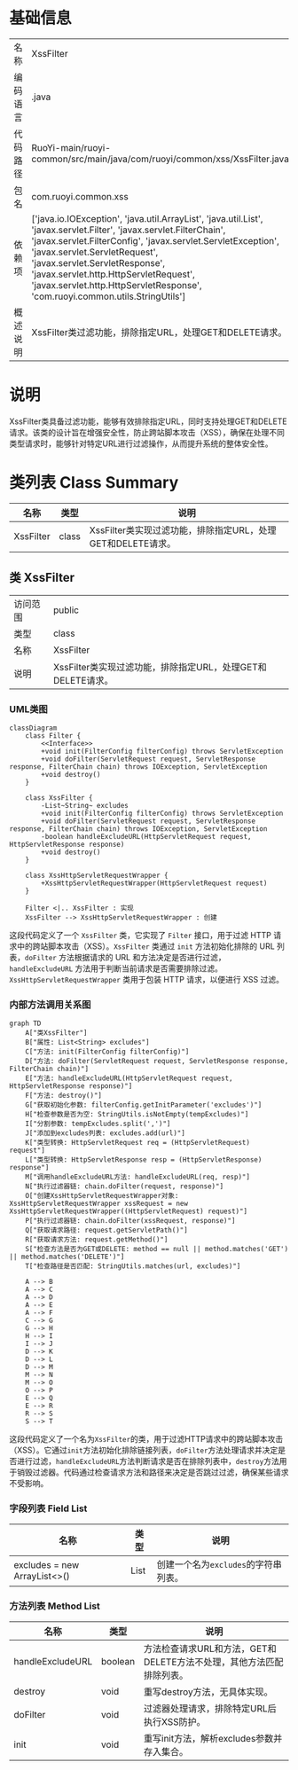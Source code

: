 # 基础信息

|      |      |
|------|------|
| 名称 | XssFilter |
| 编码语言 | .java |
| 代码路径 | RuoYi-main/ruoyi-common/src/main/java/com/ruoyi/common/xss/XssFilter.java |
| 包名 | com.ruoyi.common.xss |
| 依赖项 | ['java.io.IOException', 'java.util.ArrayList', 'java.util.List', 'javax.servlet.Filter', 'javax.servlet.FilterChain', 'javax.servlet.FilterConfig', 'javax.servlet.ServletException', 'javax.servlet.ServletRequest', 'javax.servlet.ServletResponse', 'javax.servlet.http.HttpServletRequest', 'javax.servlet.http.HttpServletResponse', 'com.ruoyi.common.utils.StringUtils'] |
| 概述说明 | XssFilter类过滤功能，排除指定URL，处理GET和DELETE请求。 |

# 说明

XssFilter类具备过滤功能，能够有效排除指定URL，同时支持处理GET和DELETE请求。该类的设计旨在增强安全性，防止跨站脚本攻击（XSS），确保在处理不同类型请求时，能够针对特定URL进行过滤操作，从而提升系统的整体安全性。

# 类列表 Class Summary

| 名称   | 类型  | 说明 |
|-------|------|-------------|
| XssFilter | class | XssFilter类实现过滤功能，排除指定URL，处理GET和DELETE请求。 |



## 类 XssFilter

|      |      |
|------|------|
| 访问范围 | public |
| 类型 | class |
| 名称 | XssFilter |
| 说明 | XssFilter类实现过滤功能，排除指定URL，处理GET和DELETE请求。 |


### UML类图

```mermaid
classDiagram
    class Filter {
        <<Interface>>
        +void init(FilterConfig filterConfig) throws ServletException
        +void doFilter(ServletRequest request, ServletResponse response, FilterChain chain) throws IOException, ServletException
        +void destroy()
    }

    class XssFilter {
        -List~String~ excludes
        +void init(FilterConfig filterConfig) throws ServletException
        +void doFilter(ServletRequest request, ServletResponse response, FilterChain chain) throws IOException, ServletException
        -boolean handleExcludeURL(HttpServletRequest request, HttpServletResponse response)
        +void destroy()
    }

    class XssHttpServletRequestWrapper {
        +XssHttpServletRequestWrapper(HttpServletRequest request)
    }

    Filter <|.. XssFilter : 实现
    XssFilter --> XssHttpServletRequestWrapper : 创建
```

这段代码定义了一个 `XssFilter` 类，它实现了 `Filter` 接口，用于过滤 HTTP 请求中的跨站脚本攻击（XSS）。`XssFilter` 类通过 `init` 方法初始化排除的 URL 列表，`doFilter` 方法根据请求的 URL 和方法决定是否进行过滤，`handleExcludeURL` 方法用于判断当前请求是否需要排除过滤。`XssHttpServletRequestWrapper` 类用于包装 HTTP 请求，以便进行 XSS 过滤。


### 内部方法调用关系图

```mermaid
graph TD
    A["类XssFilter"]
    B["属性: List<String> excludes"]
    C["方法: init(FilterConfig filterConfig)"]
    D["方法: doFilter(ServletRequest request, ServletResponse response, FilterChain chain)"]
    E["方法: handleExcludeURL(HttpServletRequest request, HttpServletResponse response)"]
    F["方法: destroy()"]
    G["获取初始化参数: filterConfig.getInitParameter('excludes')"]
    H["检查参数是否为空: StringUtils.isNotEmpty(tempExcludes)"]
    I["分割参数: tempExcludes.split(',')"]
    J["添加到excludes列表: excludes.add(url)"]
    K["类型转换: HttpServletRequest req = (HttpServletRequest) request"]
    L["类型转换: HttpServletResponse resp = (HttpServletResponse) response"]
    M["调用handleExcludeURL方法: handleExcludeURL(req, resp)"]
    N["执行过滤器链: chain.doFilter(request, response)"]
    O["创建XssHttpServletRequestWrapper对象: XssHttpServletRequestWrapper xssRequest = new XssHttpServletRequestWrapper((HttpServletRequest) request)"]
    P["执行过滤器链: chain.doFilter(xssRequest, response)"]
    Q["获取请求路径: request.getServletPath()"]
    R["获取请求方法: request.getMethod()"]
    S["检查方法是否为GET或DELETE: method == null || method.matches('GET') || method.matches('DELETE')"]
    T["检查路径是否匹配: StringUtils.matches(url, excludes)"]

    A --> B
    A --> C
    A --> D
    A --> E
    A --> F
    C --> G
    G --> H
    H --> I
    I --> J
    D --> K
    D --> L
    D --> M
    M --> N
    M --> O
    O --> P
    E --> Q
    E --> R
    R --> S
    S --> T
```

这段代码定义了一个名为`XssFilter`的类，用于过滤HTTP请求中的跨站脚本攻击（XSS）。它通过`init`方法初始化排除链接列表，`doFilter`方法处理请求并决定是否进行过滤，`handleExcludeURL`方法判断请求是否在排除列表中，`destroy`方法用于销毁过滤器。代码通过检查请求方法和路径来决定是否跳过过滤，确保某些请求不受影响。

### 字段列表 Field List

| 名称  | 类型  | 说明 |
|-------|-------|------|
| excludes = new ArrayList<>() | List<String> | 创建一个名为`excludes`的字符串列表。 |

### 方法列表 Method List

| 名称  | 类型  | 说明 |
|-------|-------|------|
| handleExcludeURL | boolean | 方法检查请求URL和方法，GET和DELETE方法不处理，其他方法匹配排除列表。 |
| destroy | void | 重写destroy方法，无具体实现。 |
| doFilter | void | 过滤器处理请求，排除特定URL后执行XSS防护。 |
| init | void | 重写init方法，解析excludes参数并存入集合。 |





